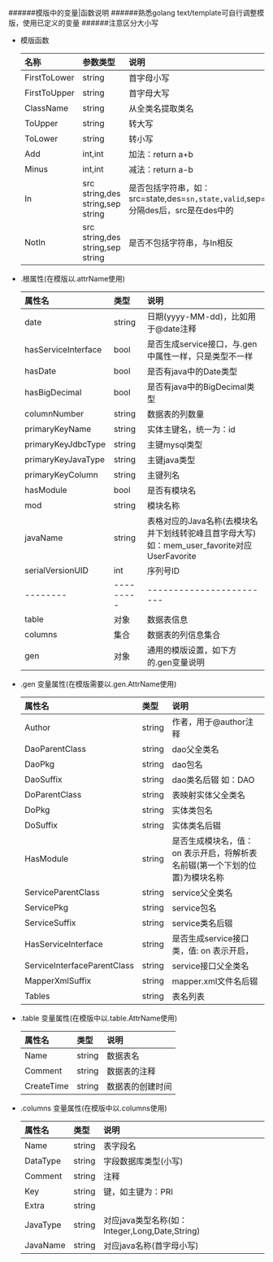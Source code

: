 ######模版中的变量|函数说明
######熟悉golang text/template可自行调整模版，使用已定义的变量
######注意区分大小写

+ 模版函数

    |名称| 参数类型 | 说明|  
    | :---- | :---- | :---- |  
    | FirstToLower |  string | 首字母小写 |  
    | FirstToUpper |  string | 首字母大写 |   
    | ClassName |  string | 从全类名提取类名 |   
    | ToUpper |  string | 转大写 |   
    | ToLower |  string | 转小写 |   
    | Add |  int,int | 加法：return a+b |   
    | Minus |  int,int | 减法：return a-b |   
    | In |  src string,des string,sep string | 是否包括字符串，如：src=state,des=`sn,state,valid`,sep=`,` 分隔des后，src是在des中的|   
    | NotIn |  src string,des string,sep string | 是否不包括字符串，与In相反 |   

+ .根属性(在模版以.attrName使用)

    |属性名| 类型 | 说明|
    | :---- | :---- | :---- |
    | date |  string | 日期(yyyy-MM-dd)，比如用于@date注释 | 
    | hasServiceInterface |  bool | 是否生成service接口，与.gen中属性一样，只是类型不一样 | 
    | hasDate |  bool | 是否有java中的Date类型 | 
    | hasBigDecimal |  bool | 是否有java中的BigDecimal类型 | 
    | columnNumber |  string | 数据表的列数量 | 
    | primaryKeyName |  string | 实体主键名，统一为：id | 
    | primaryKeyJdbcType |  string | 主键mysql类型 | 
    | primaryKeyJavaType |  string | 主键java类型 | 
    | primaryKeyColumn |  string | 主键列名 | 
    | hasModule |  bool | 是否有模块名 | 
    | mod |  string | 模块名称 |
    | javaName |  string | 表格对应的Java名称(去模块名并下划线转驼峰且首字母大写)如：mem_user_favorite对应 UserFavorite | 
    | serialVersionUID |  int | 序列号ID | 
    | -------- | --------- | ------------------------ |   
    | table |  对象 | 数据表信息 | 
    | columns | 集合 | 数据表的列信息集合 | 
    | gen |  对象 | 通用的模版设置，如下方的.gen变量说明 | 

+ .gen 变量属性(在模版需要以.gen.AttrName使用)  

    |属性名| 类型 | 说明|  
    | :---- | :---- | :---- |
    | Author|  string |  作者，用于@author注释 |      
    | DaoParentClass|  string | dao父全类名 | 
    | DaoPkg|  string | dao包名 | 
    | DaoSuffix |  string | dao类名后辍 如：DAO| 
    | DoParentClass |  string | 表映射实体父全类名 | 
    | DoPkg |  string | 实体类包名 | 
    | DoSuffix |  string | 实体类名后辍 | 
    | HasModule |  string | 是否生成模块名，值：on 表示开启，将解析表名前辍(第一个下划的位置)为模块名称 |                                       
    | ServiceParentClass |  string | service父全类名 |  
    | ServicePkg |  string | service包名 | 
    | ServiceSuffix |  string | service类名后辍 | 
    | HasServiceInterface |  string | 是否生成service接口类，值: on 表示开启， | 
    | ServiceInterfaceParentClass |  string | service接口父全类名 | 
    | MapperXmlSuffix |  string | mapper.xml文件名后辍 | 
    | Tables |  string | 表名列表 | 
    
+ .table 变量属性(在模版中以.table.AttrName使用)
    
    |属性名| 类型 | 说明|  
    | :---- | :---- | :---- | 
    | Name |  string | 数据表名 | 
    | Comment |  string | 数据表的注释 | 
    | CreateTime |  string | 数据表的创建时间 | 

+ .columns 变量属性(在模版中以.columns使用)
    
    |属性名| 类型 | 说明|  
    | :---- | :---- | :---- | 
    | Name |  string | 表字段名 | 
    | DataType |  string | 字段数据库类型(小写) | 
    | Comment |  string | 注释 | 
    | Key |  string | 键，如主键为：PRI | 
    | Extra |  string |  | 
    | JavaType |  string | 对应java类型名称(如：Integer,Long,Date,String) | 
    | JavaName |  string | 对应java名称(首字母小写) | 
    